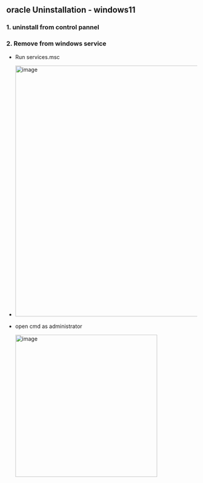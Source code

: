 ## oracle Uninstallation - windows11

### 1. uninstall from control pannel
### 2. Remove from windows service
 - Run services.msc
 - 
     <img width="660" alt="image" src="https://github.com/user-attachments/assets/a49cc372-366a-4d4e-8c9d-40f5aac54bd8" />

 - open cmd as administrator

   <img width="374" alt="image" src="https://github.com/user-attachments/assets/829d16ff-ca47-4282-8d17-68cfdd47a53e" />
